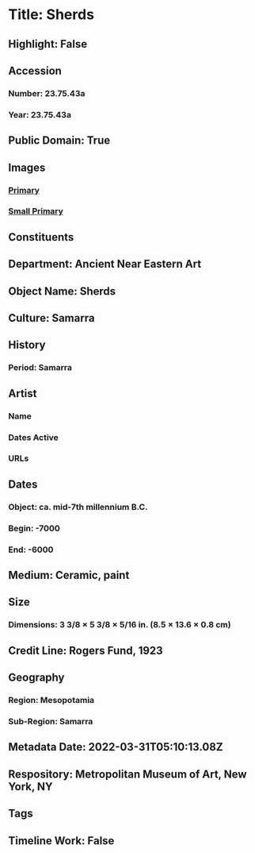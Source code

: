 # Title: Sherds
## Highlight: False
## Accession
### Number: 23.75.43a
### Year: 23.75.43a
## Public Domain: True
## Images
### [Primary](https://images.metmuseum.org/CRDImages/an/original/vsz23.75.43a.jpg)
### [Small Primary](https://images.metmuseum.org/CRDImages/an/web-large/vsz23.75.43a.jpg)
## Constituents
## Department: Ancient Near Eastern Art
## Object Name: Sherds
## Culture: Samarra
## History
### Period: Samarra
## Artist
### Name
### Dates Active
### URLs
## Dates
### Object: ca. mid-7th millennium B.C.
### Begin: -7000
### End: -6000
## Medium: Ceramic, paint
## Size
### Dimensions: 3 3/8 × 5 3/8 × 5/16 in. (8.5 × 13.6 × 0.8 cm)
## Credit Line: Rogers Fund, 1923
## Geography
### Region: Mesopotamia
### Sub-Region: Samarra
## Metadata Date: 2022-03-31T05:10:13.08Z
## Respository: Metropolitan Museum of Art, New York, NY
## Tags
## Timeline Work: False